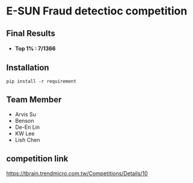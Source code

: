 # E-SUN Fraud detectioc competition


## Final Results
* <h4><B> Top 1% : 7/1366 </B></h4>

## Installation

```
pip install -r requirement  
```

## Team Member
* Arvis Su 
* Benson
* De-En Lin
* KW Lee
* Lish Chen


## competition link
<a> https://tbrain.trendmicro.com.tw/Competitions/Details/10 </a>
 